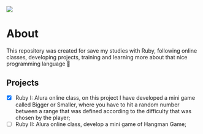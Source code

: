 ![](https://pngimage.net/wp-content/uploads/2018/06/ruby-logo-png-6.png)


# About
This repository was created for save my studies with Ruby, following online classes, developing projects,
training and learning more about that nice programming language 💎

## Projects
- [x] Ruby I: Alura online class, on this project I have developed a mini game called Bigger or Smaller, where you have to hit a random number between a range that was defined according to the difficulty that was chosen by the player;
- [ ] Ruby II: Alura online class, develop a mini game of Hangman Game;
